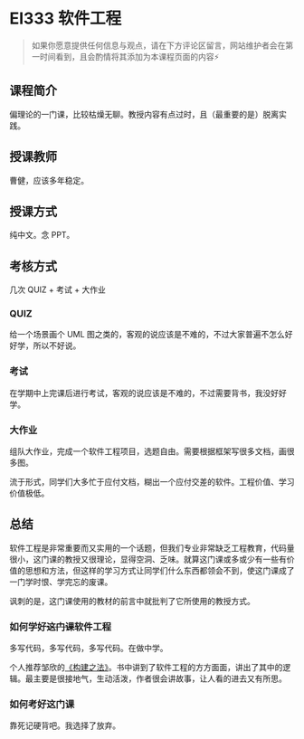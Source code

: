 
# EI333 软件工程

> 如果你愿意提供任何信息与观点，请在下方评论区留言，网站维护者会在第一时间看到，且会酌情将其添加为本课程页面的内容⚡️

## 课程简介

偏理论的一门课，比较枯燥无聊。教授内容有点过时，且（最重要的是）脱离实践。

## 授课教师

曹健，应该多年稳定。

## 授课方式

纯中文。念 PPT。

## 考核方式

几次 QUIZ + 考试 + 大作业

### QUIZ

给一个场景画个 UML 图之类的，客观的说应该是不难的，不过大家普遍不怎么好好学，所以不好说。

### 考试

在学期中上完课后进行考试，客观的说应该是不难的，不过需要背书，我没好好学。

### 大作业

组队大作业，完成一个软件工程项目，选题自由。需要根据框架写很多文档，画很多图。

流于形式，同学们大多忙于应付文档，糊出一个应付交差的软件。工程价值、学习价值极低。

## 总结

软件工程是非常重要而又实用的一个话题，但我们专业非常缺乏工程教育，代码量很小，这门课的教授又很理论，显得空洞、乏味。就算这门课或多或少有一些有价值的思想和方法，但这样的学习方式让同学们什么东西都领会不到，使这门课成了一门学时恨、学完忘的废课。

讽刺的是，这门课使用的教材的前言中就批判了它所使用的教授方式。

### 如何学好~~这门课~~软件工程

多写代码，多写代码，多写代码。在做中学。

个人推荐邹欣的[《构建之法》](https://book.douban.com/subject/26577755/)。书中讲到了软件工程的方方面面，讲出了其中的逻辑。最主要是很接地气，生动活泼，作者很会讲故事，让人看的进去又有所思。

### 如何考好这门课

靠死记硬背吧。我选择了放弃。
